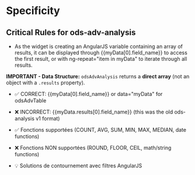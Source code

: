 # Specificity

## Critical Rules for ods-adv-analysis

- As the widget is creating an AngularJS variable containing an array of results,
  it can be displayed through {{myData[0].field_name}} to access the first result,
  or with ng-repeat="item in myData" to iterate through all results.

**IMPORTANT - Data Structure:**
`odsAdvAnalysis` returns a **direct array** (not an object with a `.results` property).
- ✅ CORRECT: {{myData[0].field_name}} or data="myData" for odsAdvTable
- ❌ INCORRECT: {{myData.results[0].field_name}} (this was the old ods-analysis v1 format)

- ✅ Fonctions supportées (COUNT, AVG, SUM, MIN, MAX, MEDIAN, date functions)
- ❌ Fonctions NON supportées (ROUND, FLOOR, CEIL, math/string functions)
- 💡 Solutions de contournement avec filtres AngularJS
